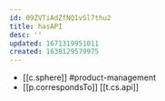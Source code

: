 ```yaml
---
id: 09ZVTiAdZfNQ1vSl7thu2
title: hasAPI
desc: ''
updated: 1671319951011
created: 1638129579975
---
```




- [[c.sphere]] #product-management
- [[p.correspondsTo]] [[t.cs.api]]
